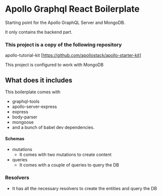 # Apollo Graphql React Boilerplate

Starting point for the Apollo GraphQL Server and MongoDB.

It only contains the backend part.

### This project is a copy of the following repository
apollo-tutorial-kit [https://github.com/apollostack/apollo-starter-kit]

This project is configured to work with MongoDB

## What does it includes
This boilerplate comes with
- graphql-tools
- apollo-server-express
- express
- body-parser
- mongoose
- and a bunch of babel dev dependencies.

#### Schemas
- mutations
    - It comes with two mutations to create content
- queries
    - It comes with a couple of queries to query the DB

### Resolvers
- It has all the necessary resolvers to create the entities and query the DB
